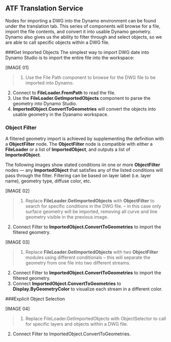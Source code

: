 ## ATF Translation Service
Nodes for importing a DWG into the Dynamo environment can be found under the translation tab. This series of components will browse for a file, import the file contents, and convert it into usable Dynamo geometry. Dynamo also gives us the ability to filter through and select objects, so we are able to call specific objects within a DWG file.

###Get Imported Objects
The simplest way to import DWG date into Dynamo Studio is to import the entire file into the workspace:

[IMAGE 01]

>1.	Use the File Path component to browse for the DWG file to be imported into Dynamo.
2.	Connect to **FileLoader.FromPath** to read the file.
3.	Use the **FileLoader.GetImportedObjects** component to parse the geometry into Dynamo Studio.
4.	**ImportedObject.ConvertToGeometries** will convert the objects into usable geometry in the Dyanamo workspace.

### Object Filter
A filtered geometry import is achieved by supplementing the definition with a **ObjectFilter** node. The **ObjectFilter** node is compatible with either a **FileLoader** or a list of **ImportedObject**, and outputs a list of **ImportedObject**.

The following images show stated conditions iin one or more **ObjectFilter** nodes — any **ImportedObject** that satisfies any of the listed conditions will pass through the filter. Filtering can be based on layer label (i.e. layer name), geometry type, diffuse color, etc.

[IMAGE 02]

>1.	Replace **FileLoader.GetImportedObjects** with **ObjectFilter** to search for specific conditions in the DWG file. – in this case only surface geometry will be imported, removing all curve and line geometry visible in the previous image.
2.	Connect Filter to **ImportedObject.ConvertToGeometries** to import the filtered geometry.

[IMAGE 03]

>1.	Replace **FileLoader.GetImportedObjects** with two **ObjectFilter** modules using different conditionals – this will separate the geometry from one file into two different streams.
2.	Connect Filter to **ImportedObject.ConvertToGeometries** to import the filtered geometry.
3.	Connect **ImportedObject.ConvertToGeometries** to **Display.ByGeometryColor** to visualize each stream in a different color. 

###Explicit Object Selection

[IMAGE 04]
>1.	Replace FileLoader.GetImportedObjects with ObjectSelector to call for specific layers and objects within a DWG file.
2.	Connect Filter to ImportedObject.ConvertToGeometries. 

